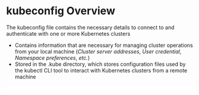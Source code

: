 # kubeconfig Overview

The kubeconfig file contains the necessary details to connect to and authenticate with one or more Kubernetes clusters 

* Contains information that are necessary for managing cluster operations from your local machine (*Cluster server addresses*, *User credential*, *Namespace preferences*, *etc.*)
* Stored in the .kube directory, which stores configuration files used by the kubectl CLI tool to interact with Kubernetes clusters from a remote machine

![](https://github.com/JonmarCorpuz/LetsLearn/blob/main/Assets/Whitespace.png)

